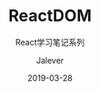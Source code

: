 ---
layout: post
title: ReactDOM
subtitle: React学习笔记系列
date: 2019-03-28
author: Jalever
header-img: img/post_2019_react_bg_shadow.jpg
catalog: true
tags:
  - React
---